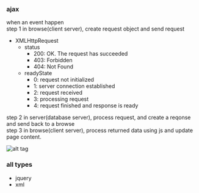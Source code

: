 ### ajax
when an event happen     
step 1 in browse(client server), create request object and send request   
* XMLHttpRequest
  * status
    * 200: OK. The request has succeeded
    * 403: Forbidden
    * 404: Not Found
  * readyState    
    * 0: request not initialized 
    * 1: server connection established
    * 2: request received 
    * 3: processing request 
    * 4: request finished and response is ready
    


step 2 in server(database server), process request, and create a reqonse and send back to a browse     
step 3 in browse(client server), process returned data using js and update page content.      

![alt tag](https://www.w3schools.com/xml/ajax.gif)


### all types
* jquery  
* xml  







